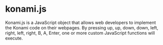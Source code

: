 # konami.js
Konami.js is a JavaScript object that allows web developers to implement the Konami code on their webpages. By pressing up, up, down, down, left, right, left, right, B, A, Enter, one or more custom JavaScript functions will execute.
